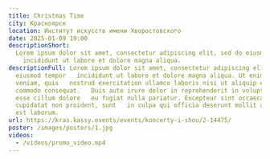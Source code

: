 ```yaml
---
title: Christmas Time
city: Красноярск
location: Институт искусств имени Хворостовского
date: 2025-01-09 19:00
descriptionShort:
  Lorem ipsum dolor sit amet, consectetur adipiscing elit, sed do eiusmod tempor
    incididunt ut labore et dolore magna aliqua.
descriptionFull: Lorem ipsum dolor sit amet, consectetur adipiscing elit, sed do
  eiusmod tempor   incididunt ut labore et dolore magna aliqua. Ut enim ad minim
  veniam, quis   nostrud exercitation ullamco laboris nisi ut aliquip ex ea
  commodo consequat.   Duis aute irure dolor in reprehenderit in voluptate velit
  esse cillum dolore   eu fugiat nulla pariatur. Excepteur sint occaecat
  cupidatat non proident, sunt   in culpa qui officia deserunt mollit anim id
  est laborum.
url: https://kras.kassy.events/events/koncerty-i-shou/2-14475/
poster: /images/posters/1.jpg
videos:
  - /videos/promo_video.mp4
---
```


